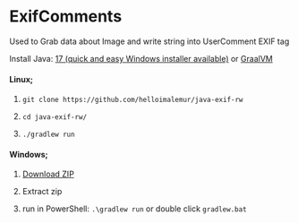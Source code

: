 # ExifComments
Used to Grab data about Image and write string into UserComment EXIF tag


Install Java: <a href="https://www.oracle.com/java/technologies/downloads/#java17">17 (quick and easy Windows installer available)</a> or <a href="https://github.com/graalvm/graalvm-ce-builds/releases/tag/vm-22.3.0">GraalVM</a>

<h4>Linux;</h4>

1. ```git clone https://github.com/helloimalemur/java-exif-rw```

2. ```cd java-exif-rw/```

3. ```./gradlew run```

<h4>Windows;</h4>

1. <a href="https://github.com/helloimalemur/exifcomments/archive/refs/heads/master.zip">Download ZIP</a>

2. Extract zip

3. run in PowerShell: ```.\gradlew run``` or double click ```gradlew.bat```

